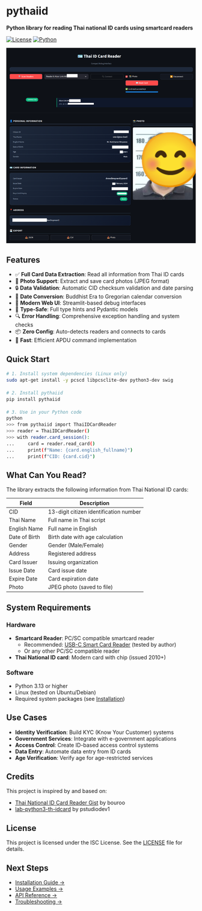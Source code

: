 # pythaiid

**Python library for reading Thai national ID cards using smartcard readers**

[![License](https://img.shields.io/badge/license-ISC-blue.svg)](https://github.com/ninyawee/pythaiid/blob/master/LICENSE)
[![Python](https://img.shields.io/badge/python-3.13+-blue.svg)](https://www.python.org/downloads/)

![Thai ID Card Reader Demo](<assets/debug interface.png>)

## Features

- ✅ **Full Card Data Extraction**: Read all information from Thai ID cards
- 📸 **Photo Support**: Extract and save card photos (JPEG format)
- 🔒 **Data Validation**: Automatic CID checksum validation and date parsing
- 📅 **Date Conversion**: Buddhist Era to Gregorian calendar conversion
- 🎨 **Modern Web UI**: Streamlit-based debug interfaces
- 🐍 **Type-Safe**: Full type hints and Pydantic models
- 🔍 **Error Handling**: Comprehensive exception handling and system checks
- 📦 **Zero Config**: Auto-detects readers and connects to cards
- 🚀 **Fast**: Efficient APDU command implementation

## Quick Start

```bash
# 1. Install system dependencies (Linux only)
sudo apt-get install -y pcscd libpcsclite-dev python3-dev swig

# 2. Install pythaiid
pip install pythaiid

# 3. Use in your Python code
python
>>> from pythaiid import ThaiIDCardReader
>>> reader = ThaiIDCardReader()
>>> with reader.card_session():
...     card = reader.read_card()
...     print(f"Name: {card.english_fullname}")
...     print(f"CID: {card.cid}")
```

## What Can You Read?

The library extracts the following information from Thai National ID cards:

| Field | Description |
|-------|-------------|
| CID | 13-digit citizen identification number |
| Thai Name | Full name in Thai script |
| English Name | Full name in English |
| Date of Birth | Birth date with age calculation |
| Gender | Gender (Male/Female) |
| Address | Registered address |
| Card Issuer | Issuing organization |
| Issue Date | Card issue date |
| Expire Date | Card expiration date |
| Photo | JPEG photo (saved to file) |

## System Requirements

### Hardware
- **Smartcard Reader**: PC/SC compatible smartcard reader
  - Recommended: [USB-C Smart Card Reader](https://s.shopee.co.th/9zpLTwW3c8) (tested by author)
  - Or any other PC/SC compatible reader
- **Thai National ID card**: Modern card with chip (issued 2010+)

### Software
- Python 3.13 or higher
- Linux (tested on Ubuntu/Debian)
- Required system packages (see [Installation](installation.md))

## Use Cases

- **Identity Verification**: Build KYC (Know Your Customer) systems
- **Government Services**: Integrate with e-government applications
- **Access Control**: Create ID-based access control systems
- **Data Entry**: Automate data entry from ID cards
- **Age Verification**: Verify age for age-restricted services

## Credits

This project is inspired by and based on:

- [Thai National ID Card Reader Gist](https://gist.github.com/bouroo/8b34daf5b7deed57ea54819ff7aeef6e) by bouroo
- [lab-python3-th-idcard](https://github.com/pstudiodev1/lab-python3-th-idcard) by pstudiodev1

## License

This project is licensed under the ISC License. See the [LICENSE](https://github.com/ninyawee/pythaiid/blob/master/LICENSE) file for details.

## Next Steps

- [Installation Guide →](installation.md)
- [Usage Examples →](usage.md)
- [API Reference →](api-reference.md)
- [Troubleshooting →](troubleshooting.md)
